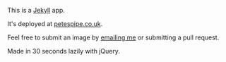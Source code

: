 This is a [Jekyll](http://jekyllrb.com) app.

It's deployed at [petespipe.co.uk](http://petespipe.co.uk).

Feel free to submit an image by [emailing me](mailto:jalada@gmail.com) or submitting a pull request.

Made in 30 seconds lazily with jQuery.

